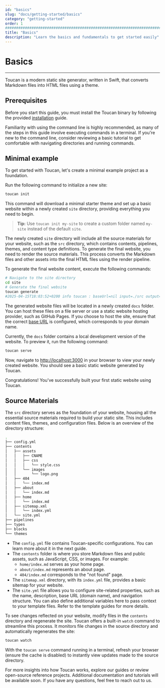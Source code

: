 ```yaml
---
id: "basics"
slug: "docs/getting-started/basics"
category: "getting-started"
order: 1
################################################################################
title: "Basics"
description: "Learn the basics and fundamentals to get started easily"
---
```


# Basics
---

Toucan is a modern static site generator, written in Swift, that converts Markdown files into HTML files using a theme.

## Prerequisites

Before you start this guide, you must install the Toucan binary by following the provided [installation](/docs/installation/) guide.

Familiarity with using the command line is highly recommended, as many of the steps in this guide involve executing commands in a terminal. If you're new to the command line, consider reviewing a basic tutorial to get comfortable with navigating directories and running commands.

## Minimal example

To get started with Toucan, let's create a minimal example project as a foundation.

Run the following command to initialize a new site:

```sh
toucan init
```

This command will download a minimal starter theme and set up a basic website within a newly created `site` directory, providing everything you need to begin.

> **Tip:** Use `toucan init my-site` to create a custom folder named `my-site` instead of the default `site`.

The newly created `site` directory will include all the source materials for your website, such as the `src` directory, which contains contents, pipelines, themes, and content type definitions. To generate the final website, you need to render the source materials. This process converts the Markdown files and other assets into the final HTML files using the render pipeline.

To generate the final website content, execute the following commands:

```sh
# Navigate to the site directory
cd site
# Generate the final website
toucan generate
#2025-04-15T18:03:52+0200 info toucan : baseUrl=nil input=./src output=./docs [toucan_generate] Site generated successfully.
```

The generated website files will be located in a newly created `docs` folder. You can host these files on a file server or use a static website hosting provider, such as GitHub Pages. If you choose to host the site, ensure that the correct [base URL](/docs/getting-started/commands/) is configured, which corresponds to your domain name. 

Currently, the `docs` folder contains a local development version of the website. To preview it, run the following command:

```sh
toucan serve
```
Now, navigate to [http://localhost:3000](http://localhost:3000) in your browser to view your newly created website. You should see a basic static website generated by Toucan. 

Congratulations! You've successfully built your first static website using Toucan.

## Source Materials

The `src` directory serves as the foundation of your website, housing all the essential source materials required to build your static site. This includes content files, themes, and configuration files. Below is an overview of the directory structure:

```sh
.
├── config.yml
├── contents
│   ├── assets
│   │   ├── CNAME
│   │   ├── css
│   │   │   └── style.css
│   │   └── images
│   │       └── logo.png
│   ├── 404
│   │   └── index.md
│   ├── about
│   │   └── index.md
│   ├── home
│   │   └── index.md
│   ├── sitemap.xml
│   │   └── index.yml
│   └── site.yml
├── pipelines
├── types
├── blocks
└── themes
```

- The `config.yml` file contains Toucan-specific configurations. You can learn more about it in the next guide.
- The `contents` folder is where you store Markdown files and public assets, such as JavaScript, CSS, or images. For example:
    - `home/index.md` serves as your home page.
    - `about/index.md` represents an about page.
    - `404/index.md` corresponds to the "not found" page.
- The `sitemap.xml` directory, with its `index.yml` file, provides a basic sitemap for your website.
- The `site.yml` file allows you to configure site-related properties, such as the name, description, base URL (domain name), and navigation structure. You can also define additional variables here to pass context to your template files. Refer to the template guides for more details.

To see changes reflected on your website, modify files in the `contents` directory and regenerate the site. Toucan offers a built-in `watch` command to streamline this process. It monitors file changes in the source directory and automatically regenerates the site:

```sh
toucan watch
```

With the `toucan serve` command running in a terminal, refresh your browser (ensure the cache is disabled) to instantly view updates made to the source directory.

For more insights into how Toucan works, explore our guides or review open-source reference projects. Additional documentation and tutorials will be available soon. If you have any questions, feel free to reach out to us.
